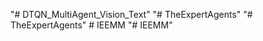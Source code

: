 "# DTQN_MultiAgent_Vision_Text" 
"# TheExpertAgents" 
"# TheExpertAgents" 
#   I E E M M  
 "# IEEMM" 
